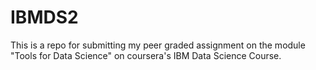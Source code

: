 # IBMDS2
This is a repo for submitting my peer graded assignment on the module "Tools for Data Science" on coursera's IBM Data Science Course.
